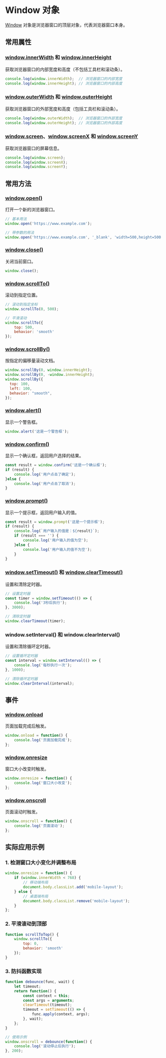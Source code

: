 # Window 对象

[Window](https://developer.mozilla.org/zh-CN/docs/Web/API/Window) 对象是浏览器窗口的顶层对象，代表浏览器窗口本身。

## 常用属性

### [window.innerWidth](https://developer.mozilla.org/zh-CN/docs/Web/API/Window/innerWidth) 和 [window.innerHeight](https://developer.mozilla.org/zh-CN/docs/Web/API/Window/innerHeight)

获取浏览器窗口的内部宽度和高度（不包括工具栏和滚动条）。

```javascript
console.log(window.innerWidth);  // 浏览器窗口的内部宽度
console.log(window.innerHeight); // 浏览器窗口的内部高度
```

### [window.outerWidth](https://developer.mozilla.org/zh-CN/docs/Web/API/Window/outerWidth) 和 [window.outerHeight](https://developer.mozilla.org/zh-CN/docs/Web/API/Window/outerHeight)

获取浏览器窗口的外部宽度和高度（包括工具栏和滚动条）。

```javascript
console.log(window.outerWidth);  // 浏览器窗口的外部宽度
console.log(window.outerHeight); // 浏览器窗口的外部高度
```

### [window.screen](https://developer.mozilla.org/zh-CN/docs/Web/API/Window/screen)、[window.screenX](https://developer.mozilla.org/zh-CN/docs/Web/API/Window/screenX) 和 [window.screenY](https://developer.mozilla.org/zh-CN/docs/Web/API/Window/screenY)

获取浏览器窗口的屏幕信息。

```javascript
console.log(window.screen);
console.log(window.screenX);
console.log(window.screenY);
```

## 常用方法

### [window.open()](https://developer.mozilla.org/zh-CN/docs/Web/API/Window/open)

打开一个新的浏览器窗口。

```javascript
// 基本用法
window.open('https://www.example.com');

// 带参数的用法
window.open('https://www.example.com', '_blank', 'width=500,height=500');
```

### [window.close()](https://developer.mozilla.org/zh-CN/docs/Web/API/Window/close)

关闭当前窗口。

```javascript
window.close();
```

### [window.scrollTo()](https://developer.mozilla.org/zh-CN/docs/Web/API/Window/scrollTo)

滚动到指定位置。

```javascript
// 滚动到指定坐标
window.scrollTo(0, 500);

// 平滑滚动
window.scrollTo({
    top: 500,
    behavior: 'smooth'
});
```

### [window.scrollBy()](https://developer.mozilla.org/zh-CN/docs/Web/API/Window/scrollBy)

按指定的偏移量滚动文档。

```javascript
window.scrollBy(0, window.innerHeight);
window.scrollBy(0, -window.innerHeight);
window.scrollBy({
  top: 100,
  left: 100,
  behavior: "smooth",
});
```

### [window.alert()](https://developer.mozilla.org/zh-CN/docs/Web/API/Window/alert)

显示一个警告框。

```javascript
window.alert('这是一个警告框');
```

### [window.confirm()](https://developer.mozilla.org/zh-CN/docs/Web/API/Window/confirm)

显示一个确认框，返回用户选择的结果。

```javascript
const result = window.confirm('这是一个确认框');
if (result) {
    console.log('用户点击了确定');
}else {
    console.log('用户点击了取消');
}
```

### [window.prompt()](https://developer.mozilla.org/zh-CN/docs/Web/API/Window/prompt)

显示一个提示框，返回用户输入的值。

```javascript
const result = window.prompt('这是一个提示框');
if (result) {
    console.log(`用户输入的值是：${result}`);
    if (result === '') {
        console.log('用户输入的值为空');
    }else {
        console.log('用户输入的值不为空');
    }
}
```

### [window.setTimeout()](https://developer.mozilla.org/zh-CN/docs/Web/API/Window/setTimeout) 和 [window.clearTimeout()](https://developer.mozilla.org/zh-CN/docs/Web/API/Window/clearTimeout)

设置和清除定时器。

```javascript
// 设置定时器
const timer = window.setTimeout(() => {
    console.log('3秒后执行');
}, 3000);

// 清除定时器
window.clearTimeout(timer);
```

### window.setInterval() 和 window.clearInterval()

设置和清除循环定时器。

```javascript
// 设置循环定时器
const interval = window.setInterval(() => {
    console.log('每秒执行一次');
}, 1000);

// 清除循环定时器
window.clearInterval(interval);
```

## 事件

### [window.onload](https://developer.mozilla.org/zh-CN/docs/Web/API/Window/load_event)

页面加载完成后触发。

```javascript
window.onload = function() {
    console.log('页面加载完成');
};
```

### [window.onresize](https://developer.mozilla.org/zh-CN/docs/Web/API/Window/resize_event)

窗口大小改变时触发。

```javascript
window.onresize = function() {
    console.log('窗口大小改变');
};
```

### [window.onscroll](https://developer.mozilla.org/zh-CN/docs/Web/API/Window/scroll_event)

页面滚动时触发。

```javascript
window.onscroll = function() {
    console.log('页面滚动');
};
```

## 实际应用示例

### 1. 检测窗口大小变化并调整布局

```javascript
window.onresize = function() {
    if (window.innerWidth < 768) {
        // 移动端布局
        document.body.classList.add('mobile-layout');
    } else {
        // 桌面端布局
        document.body.classList.remove('mobile-layout');
    }
};
```

### 2. 平滑滚动到顶部

```javascript
function scrollToTop() {
    window.scrollTo({
        top: 0,
        behavior: 'smooth'
    });
}
```

### 3. 防抖函数实现

```javascript
function debounce(func, wait) {
    let timeout;
    return function() {
        const context = this;
        const args = arguments;
        clearTimeout(timeout);
        timeout = setTimeout(() => {
            func.apply(context, args);
        }, wait);
    };
}

// 使用示例
window.onscroll = debounce(function() {
    console.log('滚动停止后执行');
}, 200);
```
